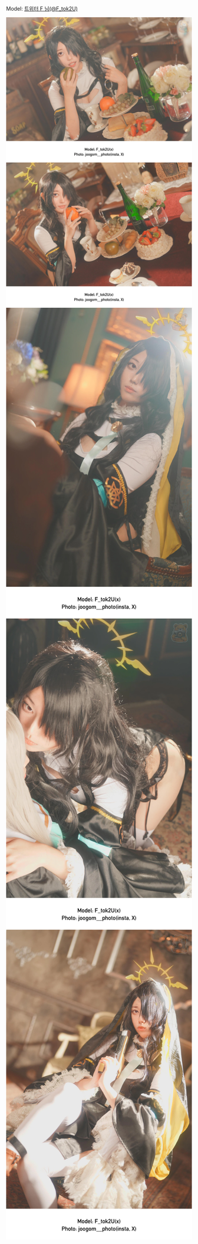﻿---
dddd: 2024.09.29 밀란a 블아 사쿠라코 히나타 트윈
nickname: F
sns_type: x
sns_id: F_tok2U
---

<a name="F_tok2U"></a>
Model: <a href="https://x.com/F_tok2U" target="_blank">트위터 F 님(@F_tok2U)</a>

![히나타1수정.webp](/assets/img/2024/09-29/F/히나타1수정.webp)
![히나타2수정.webp](/assets/img/2024/09-29/F/히나타2수정.webp)
![히나타3수정.webp](/assets/img/2024/09-29/F/히나타3수정.webp)
![히나타4.webp](/assets/img/2024/09-29/F/히나타4.webp)
![히나타5수정.webp](/assets/img/2024/09-29/F/히나타5수정.webp)